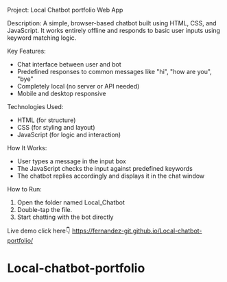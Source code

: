Project: Local Chatbot portfolio Web App

Description:
A simple, browser-based chatbot built using HTML, CSS, and JavaScript. It works entirely offline and responds to basic user inputs using keyword matching logic.

Key Features:
- Chat interface between user and bot
- Predefined responses to common messages like "hi", "how are you", "bye"
- Completely local (no server or API needed)
- Mobile and desktop responsive

Technologies Used:
- HTML (for structure)
- CSS (for styling and layout)
- JavaScript (for logic and interaction)

How It Works:
- User types a message in the input box
- The JavaScript checks the input against predefined keywords
- The chatbot replies accordingly and displays it in the chat window

How to Run:
1. Open the folder named Local_Chatbot
2. Double-tap the file.
3. Start chatting with the bot directly

Live demo click here👇
https://fernandez-git.github.io/Local-chatbot-portfolio/
# Local-chatbot-portfolio
